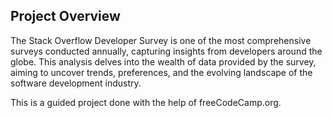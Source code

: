 <h2>Project Overview</h2>
<p>
The Stack Overflow Developer Survey is one of the most comprehensive surveys conducted annually, capturing insights from developers around the globe. This analysis delves into the wealth of data provided by the survey, aiming to uncover trends, preferences, and the evolving landscape of the software development industry.
</p>
<p>
This is a guided project done with the help of freeCodeCamp.org.
</p>
